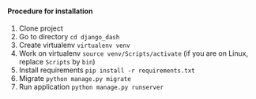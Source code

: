 #### Procedure for installation
1. Clone project
2. Go to directory `cd django_dash`
3. Create virtualenv `virtualenv venv`
4. Work on virtualenv `source venv/Scripts/activate` (if you are on Linux, replace `Scripts` by `bin`)
5. Install requirements `pip install -r requirements.txt`
6. Migrate `python manage.py migrate`
7. Run application `python manage.py runserver`
